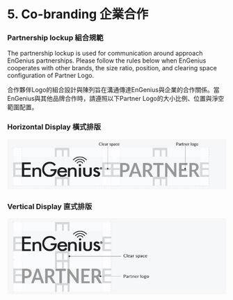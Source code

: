 # 5. Co-branding 企業合作

### Partnership lockup 組合規範

The partnership lockup is used for communication around approach EnGenius partnerships. Please follow the rules below when EnGenius cooperates with other brands, the size ratio, position, and clearing space configuration of Partner Logo.

合作夥伴Logo的組合設計與陳列旨在溝通傳達EnGenius與企業的合作關係。當EnGenius與其他品牌合作時，請遵照以下Partner Logo的大小比例、位置與淨空範圍配置。  


### Horizontal Display 橫式排版

![](../.gitbook/assets/gong-zuo-qu-yu-1-fu-ben-16100.jpg)

### 

### Vertical Display  直式排版

![](../.gitbook/assets/gong-zuo-qu-yu-1-fu-ben-17100.jpg)





